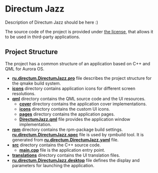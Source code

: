 # Directum Jazz

Description of Directum Jazz should be here :)

The source code of the project is provided under
[the license](LICENSE.BSD-3-CLAUSE.md),
that allows it to be used in third-party applications.

## Project Structure

The project has a common structure
of an application based on C++ and QML for Aurora OS.

* **[ru.directum.DirectumJazz.pro](ru.directum.DirectumJazz.pro)** file
  describes the project structure for the qmake build system.
* **[icons](icons)** directory contains application icons for different screen resolutions.
* **[qml](qml)** directory contains the QML source code and the UI resources.
  * **[cover](qml/cover)** directory contains the application cover implementations.
  * **[icons](qml/icons)** directory contains the custom UI icons.
  * **[pages](qml/pages)** directory contains the application pages.
  * **[DirectumJazz.qml](qml/DirectumJazz.qml)** file
    provides the application window implementation.
* **[rpm](rpm)** directory contains the rpm-package build settings.
  **[ru.directum.DirectumJazz.spec](rpm/ru.directum.DirectumJazz.spec)** file is used by rpmbuild tool.
  It is generated from **[ru.directum.DirectumJazz.yaml](rpm/ru.directum.DirectumJazz.yaml)** file.
* **[src](src)** directory contains the C++ source code.
  * **[main.cpp](src/main.cpp)** file is the application entry point.
* **[translations](translations)** directory contains the UI translation files.
* **[ru.directum.DirectumJazz.desktop](ru.directum.DirectumJazz.desktop)** file
  defines the display and parameters for launching the application.